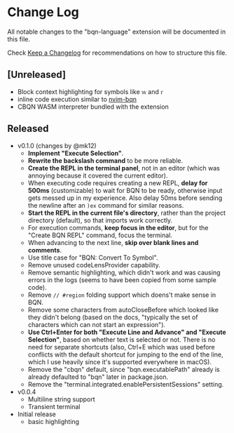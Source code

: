 # Change Log

All notable changes to the "bqn-language" extension will be documented in this file.

Check [Keep a Changelog](http://keepachangelog.com/) for recommendations on how to structure this file.

## [Unreleased]
- Block context highlighting for symbols like `𝕨` and `𝕣`
- inline code execution similar to [nvim-bqn](https://git.sr.ht/~detegr/nvim-bqn)
- CBQN WASM interpreter bundled with the extension

## Released
- v0.1.0 (changes by @mk12)
  * **Implement "Execute Selection"**.
  * **Rewrite the backslash command** to be more reliable.
  * **Create the REPL in the terminal panel**, not in an editor (which was annoying because it covered the current editor).
  * When executing code requires creating a new REPL, **delay for 500ms** (customizable) to wait for BQN to be ready, otherwise input gets messed up in my experience. Also delay 50ms before sending the newline after an `)ex` command for similar reasons.
  * **Start the REPL in the current file's directory**, rather than the project directory (default), so that imports work correctly.
  * For execution commands, **keep focus in the editor**, but for the "Create BQN REPL" command, focus the terminal.
  * When advancing to the next line, **skip over blank lines and comments**.
  * Use title case for "BQN: Convert To Symbol".
  * Remove unused codeLensProvider capability.
  * Remove semantic highlighting, which didn't work and was causing errors in the logs (seems to have been copied from some sample code).
  * Remove `// #region` folding support which doens't make sense in BQN.
  * Remove some characters from autoCloseBefore which looked like they didn't belong (based on the docs, "typically the set of characters which can not start an expression").
  * **Use Ctrl+Enter for both "Execute Line and Advance" and "Execute Selection"**, based on whether text is selected or not. There is no need for separate shortcuts (also, Ctrl+E which was used before conflicts with the default shortcut for jumping to the end of the line, which I use heavily since it's supported everywhere in macOS).
  * Remove the "cbqn" default, since "bqn.executablePath" already is already defaulted to "bqn" later in package.json.
  * Remove the "terminal.integrated.enablePersistentSessions" setting.
- v0.0.4
  - Multiline string support
  - Transient terminal
- Initial release
  - basic highlighting

